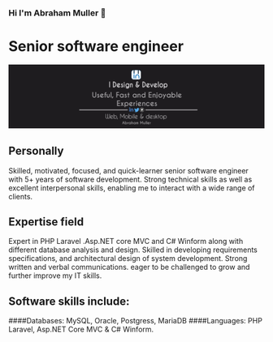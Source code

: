 ### Hi I'm Abraham Muller 👋
# Senior software engineer 
![Design and Development](https://github.com/abrahamuller/abrahamuller/blob/main/banneer%20for%20social%20media%20all.png)

## Personally
Skilled, motivated, focused, and quick-learner senior software engineer with 5+ years of software development. Strong technical skills as well as excellent interpersonal skills, enabling me to interact with a wide range of clients. 

## Expertise field 
Expert in PHP Laravel .Asp.NET core MVC and C# Winform  along with different database analysis and design. Skilled in developing requirements specifications, and architectural design of system development. Strong written and verbal communications. eager to be challenged to grow and further improve my IT skills.

## Software skills include:
 ####Databases: MySQL, Oracle, Postgress, MariaDB
 ####Languages: PHP Laravel, Asp.NET Core MVC & C# Winform.
